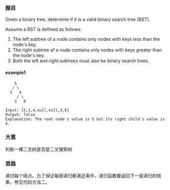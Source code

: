 ### 题目
Given a binary tree, determine if it is a valid binary search tree (BST).

Assume a BST is defined as follows:

1. The left subtree of a node contains only nodes with keys less than the node's key.
2. The right subtree of a node contains only nodes with keys greater than the node's key.
3. Both the left and right subtrees must also be binary search trees.

#### example1
```
    5
   / \
  1   4
     / \
    3   6

Input: [5,1,4,null,null,3,6]
Output: false
Explanation: The root node's value is 5 but its right child's value is 4.
```

### 大意
判断一棵二叉树是否是二叉搜索树

### 思路
递归每个结点。为了保证每层递归都满足条件，递归函数要返回下一层递归的结果，参见代码方法二。




